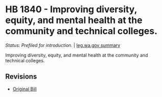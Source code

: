 # HB 1840 - Improving diversity, equity, and mental health at the community and technical colleges.
*Status: Prefiled for introduction.* | [leg.wa.gov summary](https://app.leg.wa.gov/billsummary?BillNumber=1840&Year=2021)

Improving diversity, equity, and mental health at the community and technical colleges.

## Revisions
* [Original Bill](1/)